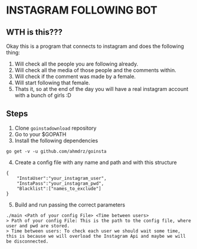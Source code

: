 # INSTAGRAM FOLLOWING BOT

## WTH is this???

Okay this is a program that connects to instagram and does the following thing:

1. Will check all the people you are following already.
2. Will check all the media of those people and the comments within.
3. Will check if the comment was made by a female.
4. Will start following that female.
5. Thats it, so at the end of the day you will have a real instagram account with a bunch of girls :D
 
## Steps

1. Clone ```goinstadownload``` repository
2. Go to your $GOPATH 
3. Install the following dependencies 
``` 
go get -v -u github.com/ahmdrz/goinsta
```
4. Create a config file with any name and path and with this structure
```
{ 
	"InstaUser":"your_instagram_user",
	"InstaPass":"your_instagram_pwd",
	"Blacklist":["names_to_exclude"]
}
```
5. Build and run passing the correct parameters
```
./main <Path of your config File> <Time between users> 
> Path of your config File: This is the path to the config file, where user and pwd are stored.
> Time between users: To check each user we should wait some time, this is because we will overload the Instagram Api and maybe we will be disconnected.
```

